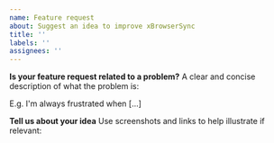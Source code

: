 ```yaml
---
name: Feature request
about: Suggest an idea to improve xBrowserSync
title: ''
labels: ''
assignees: ''
---
```


<!--
This is the issue tracker for the xBrowserSync browser extensions and mobile app. If you would like to request a new feature for the xBrowserSync API, please do so at https://github.com/xbrowsersync/api/issues/.

Before you continue, please check the roadmap (https://github.com/xbrowsersync/app/wiki/Roadmap) and current feature requests (https://github.com/xbrowsersync/app/issues?q=is%3Aissue+is%3Aopen+label%3A%22feature+request%22) to see if your idea is already listed. Otherwise, please fill out all of the information below.

Thanks for using xBrowserSync!
-->

**Is your feature request related to a problem?**
A clear and concise description of what the problem is:

E.g. I'm always frustrated when [...]

**Tell us about your idea**
Use screenshots and links to help illustrate if relevant:
